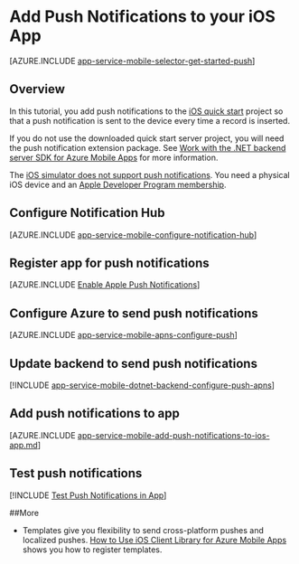 <properties
	pageTitle="Add Push Notifications to iOS App with Azure  Mobile Apps"
	description="Learn how to use Azure Mobile Apps to send push notifications to your iOS app."
	services="app-service\mobile"
	documentationCenter="ios"
	manager="yochayk"
	editor=""
	authors="yuaxu"/>

<tags
	ms.service="app-service-mobile"
	ms.workload="mobile"
	ms.tgt_pltfrm="mobile-ios"
	ms.devlang="objective-c"
	ms.topic="article"
	ms.date="10/10/2016"
	ms.author="yuaxu"/>


# Add Push Notifications to your iOS App

[AZURE.INCLUDE [app-service-mobile-selector-get-started-push](../../includes/app-service-mobile-selector-get-started-push.md)]

## Overview
In this tutorial, you add push notifications to the [iOS quick start] project so that a push notification is sent to the device every time a record is inserted.

If you do not use the downloaded quick start server project, you will need the push notification extension package. See [Work with the .NET backend server SDK for Azure Mobile Apps](/documentation/articles/app-service-mobile-dotnet-backend-how-to-use-server-sdk) for more information.

The [iOS simulator does not support push notifications](https://developer.apple.com/library/ios/documentation/IDEs/Conceptual/iOS_Simulator_Guide/TestingontheiOSSimulator.html). You need a physical iOS device and an [Apple Developer Program membership](https://developer.apple.com/programs/ios/).

## <a name="configure-hub"></a>Configure Notification Hub
[AZURE.INCLUDE [app-service-mobile-configure-notification-hub](../../includes/app-service-mobile-configure-notification-hub.md)]

## <a id="register"></a>Register app for push notifications

[AZURE.INCLUDE [Enable Apple Push Notifications](../../includes/enable-apple-push-notifications.md)]

## Configure Azure to send push notifications

[AZURE.INCLUDE [app-service-mobile-apns-configure-push](../../includes/app-service-mobile-apns-configure-push.md)]

## <a id="update-server"></a>Update backend to send push notifications
[!INCLUDE [app-service-mobile-dotnet-backend-configure-push-apns](../../includes/app-service-mobile-dotnet-backend-configure-push-apns.md)]

## <a id="add-push"></a>Add push notifications to app

[AZURE.INCLUDE [app-service-mobile-add-push-notifications-to-ios-app.md](../../includes/app-service-mobile-add-push-notifications-to-ios-app.md)]

## <a id="test"></a>Test push notifications
[!INCLUDE [Test Push Notifications in App](../../includes/test-push-notifications-in-app.md)]

##<a id="more"></a>More

* Templates give you flexibility to send cross-platform pushes and localized pushes. [How to Use iOS Client Library for Azure Mobile Apps](/documentation/articles/app-service-mobile-ios-how-to-use-client-library/#templates) shows you how to register templates.

<!-- Anchors.  -->

<!-- Images. -->

<!-- URLs. -->
[iOS quick start]: /documentation/articles/app-service-mobile-ios-get-started/
